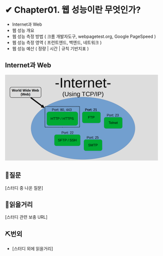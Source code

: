 # ✔ Chapter01. 웹 성능이란 무엇인가?

- Internet과 Web
- 웹 성능 개요
- 웹 성능 측정 방법 ( 크롬 개발자도구, webpagetest.org, Google PageSpeed )
- 웹 성능 측정 영역 ( 프런트엔드, 백엔드, 네트워크 )
- 웹 성능 예산 ( 정량 | 시간 | 규칙 기반지표 )

## Internet과 Web

![Internet & Web](/etc/0904/images/1.bmp)

## 👀질문

[스터디 중 나온 질문]

## 📑읽을거리

[스터디 관련 보충 URL]

## ⛏번외

- [스터디 외에 읽을거리]
